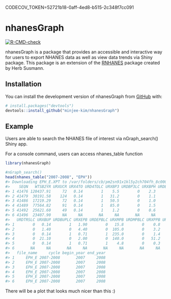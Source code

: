 
<!-- README.md is generated from README.Rmd. Please edit that file -->

CODECOV_TOKEN=52721b18-0aff-4ed8-b515-2c348f7cc091

# nhanesGraph

<!-- badges: start -->

[![R-CMD-check](https://github.com/minjee-kim/nhanesGraph/actions/workflows/R-CMD-check.yaml/badge.svg)](https://github.com/minjee-kim/nhanesGraph/actions/workflows/R-CMD-check.yaml)
<!-- badges: end -->

nhanesGraph is a package that provides an accessible and interactive way
for users to export NHANES data as well as view data trends via Shiny
package. This package is an extension of the
[RNHANES](https://cran.r-project.org/web/packages/RNHANES/vignettes/introduction.html)
package created by Herb Susmann.

## Installation

You can install the development version of nhanesGraph from
[GitHub](https://github.com/minjee-kim/nhanesGraph) with:

``` r
# install.packages("devtools")
devtools::install_github("minjee-kim/nhanesGraph")
```

## Example

Users are able to search the NHANES file of interest via nGraph_search()
Shiny app.

For a console command, users can access nhanes_table function

``` r
library(nhanesGraph)

#nGraph_search()
head(nhanes_table("2007-2008", "EPH"))
#> Downloading EPH_E.XPT to /var/folders/cb/pm2sn91x1kl5y2ch704fh_8c0000gn/T//Rtmp8czzXi/EPH_E.XPT
#>    SEQN   WTSB2YR URXUCR URX4TO URD4TOLC URXBP3 URDBP3LC URXBPH URDBPHLC URXTRS
#> 1 41476 120437.91     72   0.14        1    5.5        0    2.3        0   75.5
#> 2 41479  30191.58    124   0.14        1   31.2        0    1.1        0    7.4
#> 3 41486  17219.29     72   0.14        1   50.5        0    1.0        0  479.0
#> 4 41489  77564.82     91   0.14        1   85.0        0    1.5        0    9.4
#> 5 41492  25621.60     49   0.14        1    1.2        0    0.6        0   29.9
#> 6 41496  23407.90     NA     NA       NA     NA       NA     NA       NA     NA
#>   URDTRSLC URXBUP URDBUPLC URXEPB URDEPBLC URXMPB URDMPBLC URXPPB URDPPBLC
#> 1        0   0.14        1   1.90        0   15.8        0    0.8        0
#> 2        0   1.40        0   4.40        0  105.0        0    3.2        0
#> 3        0   0.14        1   0.71        1  235.0        0    1.4        0
#> 4        0  21.10        0   2.00        0  140.0        0   51.2        0
#> 5        0   0.14        1   0.71        1    4.8        0    0.3        0
#> 6       NA     NA       NA     NA       NA     NA       NA     NA       NA
#>   file_name     cycle begin_year end_year
#> 1     EPH_E 2007-2008       2007     2008
#> 2     EPH_E 2007-2008       2007     2008
#> 3     EPH_E 2007-2008       2007     2008
#> 4     EPH_E 2007-2008       2007     2008
#> 5     EPH_E 2007-2008       2007     2008
#> 6     EPH_E 2007-2008       2007     2008
```

There will be a plot that looks much nicer than this :)
